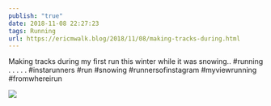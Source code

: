 ```yaml
---
publish: "true"
date: 2018-11-08 22:27:23
tags: Running
url: https://ericmwalk.blog/2018/11/08/making-tracks-during.html
---
```


Making tracks during my first run this winter while it was snowing.. #running .
.
.
.
.
#instarunners #run #snowing #runnersofinstagram #myviewrunning #fromwhereirun

![](https://ericmwalk.blog/uploads/2022/ee190e03c4.jpg)